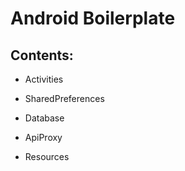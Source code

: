 # Android Boilerplate

## Contents:

* Activities

* SharedPreferences

* Database

* ApiProxy

* Resources


